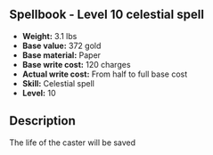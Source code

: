 ## Spellbook - Level 10 celestial spell
- **Weight:** 3.1 lbs
- **Base value:** 372 gold
- **Base material:** Paper
- **Base write cost:** 120 charges
- **Actual write cost:** From half to full base cost
- **Skill:** Celestial spell
- **Level:** 10
## Description
The life of the caster will be saved
